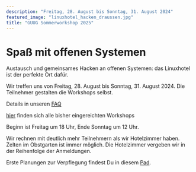 ```yaml
---
description: "Freitag, 28. August bis Sonntag, 31. August 2024"
featured_image: "linuxhotel_hacken_draussen.jpg"
title: "GUUG Sommerworkshop 2025"
---
```


# Spaß mit offenen Systemen

Austausch und gemeinsames Hacken an offenen Systemen: das Linuxhotel ist der perfekte Ort dafür. 

Wir treffen uns von Freitag, 28. August bis Sonntag, 31. August 2024. Die Teilnehmer gestalten
die Workshops selbst.

Details in unseren [FAQ](pages/faq)

[hier](pages/vorschlaege) finden sich alle bisher eingereichten Workshops

Beginn ist Freitag um 18 Uhr, Ende Sonntag um 12 Uhr.

Wir rechnen mit deutlich mehr Teilnehmern als wir Hotelzimmer haben. Zelten im Obstgarten ist immer möglich. Die Hotelzimmer vergeben wir in der Reihenfolge der Anmeldungen.

Erste Planungen zur Verpflegung findest Du in diesem [Pad](https://pad.gsw25.guug.de/p/verpflegung).
